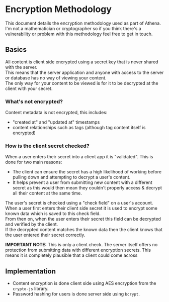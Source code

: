 # Encryption Methodology
This document details the encryption methodology used as part of Athena.  
I'm not a mathematician or cryptographer so if you think there's a vulnerability or problem with this
methodology feel free to get in touch.

## Basics
All content is client side encrypted using a secret key that is never shared with the server.  
This means that the server application and anyone with access to the server or database has no way of viewing your content.   
The only way for your content to be viewed is for it to be decrypted at the client with your secret.

### What's not encrypted?
Content metadata is not encrypted, this includes:
- "created at" and "updated at" timestamps
- content relationships such as tags (although tag content itself is encrypted)

### How is the client secret checked?
When a user enters their secret into a client app it is "validated". This is done for two main reasons:
- The client can ensure the secret has a high likelihood of working before pulling down and attempting to decrypt a user's content.
- It helps prevent a user from submitting new content with a different secret as this would then mean they
couldn't properly access & decrypt all their content at the same time.

The user's secret is checked using a "check field" on a user's account. When a user first enters their client side
secret it is used to encrypt some known data which is saved to this check field.  
From then on, when the user enters their secret this field can be decrypted and verified by the client.  
If the decrypted content matches the known data then the client knows that the user entered their secret correctly.  

**IMPORTANT NOTE:** This is only a client check. The server itself offers no protection from submitting data with different encryption secrets.
This means it is completely plausible that a client could come across 

## Implementation
- Content encryption is done client side using AES encryption from the `crypto-js` library.
- Password hashing for users is done server side using `bcrypt`.
